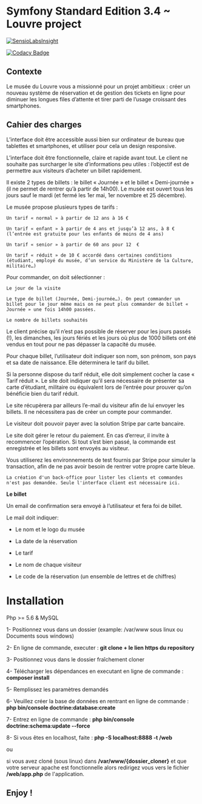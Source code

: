 Symfony Standard Edition 3.4 ~ Louvre project
========================

[![SensioLabsInsight](https://insight.sensiolabs.com/projects/37e296cc-4b63-4d48-99f5-f9a300cc3092/big.png)](https://insight.sensiolabs.com/projects/37e296cc-4b63-4d48-99f5-f9a300cc3092)

[![Codacy Badge](https://api.codacy.com/project/badge/Grade/320499f576184a08a4e0455b3c292b83)](https://www.codacy.com/app/Jesdax/louvre_museum?utm_source=github.com&amp;utm_medium=referral&amp;utm_content=Jesdax/louvre_museum&amp;utm_campaign=Badge_Grade)

**Contexte**
-
Le musée du Louvre vous a missionné pour un projet ambitieux : créer un nouveau système de réservation et de gestion des tickets en ligne pour diminuer les longues files d’attente et tirer parti de l’usage croissant des smartphones.

**Cahier des charges**
-

L’interface doit être accessible aussi bien sur ordinateur de bureau que tablettes et smartphones, et utiliser pour cela un design responsive.

L’interface doit être fonctionnelle, claire et rapide avant tout. Le client ne souhaite pas surcharger le site d’informations peu utiles : l’objectif est de permettre aux visiteurs d’acheter un billet rapidement.

Il existe 2 types de billets : le billet « Journée » et le billet « Demi-journée » (il ne permet de rentrer qu’à partir de 14h00). Le musée est ouvert tous les jours sauf le mardi (et fermé les 1er mai, 1er novembre et 25 décembre).

Le musée propose plusieurs types de tarifs :

    Un tarif « normal » à partir de 12 ans à 16 €

    Un tarif « enfant » à partir de 4 ans et jusqu’à 12 ans, à 8 € (l’entrée est gratuite pour les enfants de moins de 4 ans)

    Un tarif « senior » à partir de 60 ans pour 12  €

    Un tarif « réduit » de 10 € accordé dans certaines conditions (étudiant, employé du musée, d’un service du Ministère de la Culture, militaire…)

Pour commander, on doit sélectionner :

    Le jour de la visite

    Le type de billet (Journée, Demi-journée…). On peut commander un billet pour le jour même mais on ne peut plus commander de billet « Journée » une fois 14h00 passées.

    Le nombre de billets souhaités

Le client précise qu’il n’est pas possible de réserver pour les jours passés (!), les dimanches, les jours fériés et les jours où plus de 1000 billets ont été vendus en tout pour ne pas dépasser la capacité du musée.

Pour chaque billet, l’utilisateur doit indiquer son nom, son prénom, son pays et sa date de naissance. Elle déterminera le tarif du billet.

Si la personne dispose du tarif réduit, elle doit simplement cocher la case « Tarif réduit ». Le site doit indiquer qu’il sera nécessaire de présenter sa carte d’étudiant, militaire ou équivalent lors de l’entrée pour prouver qu’on bénéficie bien du tarif réduit.

Le site récupèrera par ailleurs l’e-mail du visiteur afin de lui envoyer les billets. Il ne nécessitera pas de créer un compte pour commander.

Le visiteur doit pouvoir payer avec la solution Stripe par carte bancaire.

Le site doit gérer le retour du paiement. En cas d’erreur, il invite à recommencer l’opération. Si tout s’est bien passé, la commande est enregistrée et les billets sont envoyés au visiteur.

Vous utiliserez les environnements de test fournis par Stripe pour simuler la transaction, afin de ne pas avoir besoin de rentrer votre propre carte bleue.

    La création d'un back-office pour lister les clients et commandes n'est pas demandée. Seule l'interface client est nécessaire ici.
    
**Le billet**

Un email de confirmation sera envoyé à l’utilisateur et fera foi de billet.

Le mail doit indiquer:

- Le nom et le logo du musée

- La date de la réservation

- Le tarif

- Le nom de chaque visiteur

- Le code de la réservation (un ensemble de lettres et de chiffres) 

**Installation**
=
Php >= 5.6 & MySQL

1- Positionnez vous dans un dossier (example: /var/www sous linux ou Documents sous windows)

2- En ligne de commande, executer : 
    **git clone + le lien https du repository**
    
3- Positionnez vous dans le dossier fraîchement cloner

4- Télécharger les dépendances en executant en ligne de commande :
    **composer install**
    
5- Remplissez les paramètres demandés

6- Veuillez créer la base de données en rentrant en ligne de commande :
    **php bin/console doctrine:database:create**
    
7- Entrez en ligne de commande :
    **php bin/console doctrine:schema:update --force**
    
8- Si vous êtes en localhost, faite :
    **php -S localhost:8888 -t /web**

ou

si vous avez cloné (sous linux) dans **/var/www/{dossier_cloner}** et que votre serveur apache est fonctionnelle alors redirigez vous vers le fichier **/web/app.php** de l'application.

Enjoy !
-
